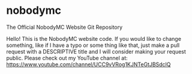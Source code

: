 # nobodymc
The Official NobodyMC Website Git Repository

Hello!
This is the NobodyMC website code. If you would like to change something, like if I have a typo or some thing like that, just make a pull request with a DESCRIPTIVE title and I will consider making your request public.
Please check out my YouTube channel at: https://www.youtube.com/channel/UCC9vVRog1KJNTeGtJBSdclQ